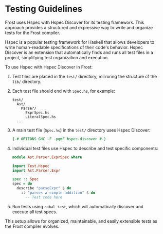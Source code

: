 # Testing Guidelines

Frost uses Hspec with Hspec Discover for its testing framework. This approach
provides a structured and expressive way to write and organize tests for the
Frost compiler.

Hspec is a popular testing framework for Haskell that allows developers to write
human-readable specifications of their code's behavior. Hspec Discover is an
extension that automatically finds and runs all test files in a project,
simplifying test organization and execution.

To use Hspec with Hspec Discover in Frost:

1. Test files are placed in the `test/` directory, mirroring the structure of
   the `lib/` directory.

2. Each test file should end with `Spec.hs`, for example:

   ```
   test/
     Ast/
       Parser/
         ExprSpec.hs
         LiteralSpec.hs
     ...
   ```

3. A main test file (`Spec.hs`) in the `test/` directory uses Hspec Discover:

   ```haskell
   {-# OPTIONS_GHC -F -pgmF hspec-discover #-}
   ```

4. Individual test files use Hspec to describe and test specific components:

   ```haskell
   module Ast.Parser.ExprSpec where

   import Test.Hspec
   import Ast.Parser.Expr

   spec :: Spec
   spec = do
     describe "parseExpr" $ do
       it "parses a simple addition" $ do
         -- Test code here
   ```

5. Run tests using `cabal test`, which will automatically discover and execute
   all test specs.

This setup allows for organized, maintainable, and easily extensible tests as
the Frost compiler evolves.
